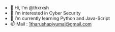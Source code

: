 - 👋 Hi, I’m @thxrxsh
- 👀 I’m interested in Cyber Security
- 🌱 I’m currently learning Python and Java-Script
- 📫 Mail : 1tharushapiyumal@gmail.com 

<!---
thxrxsh/thxrxsh is a ✨ special ✨ repository because its `README.md` (this file) appears on your GitHub profile.
You can click the Preview link to take a look at your changes.
--->
